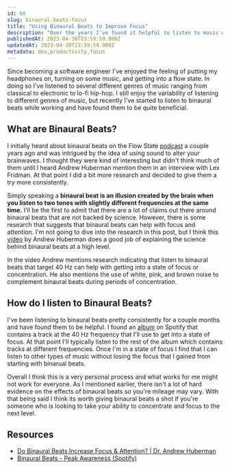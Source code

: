 ```yaml
---
id: 68
slug: binaural-beats-focus
title: "Using Binaural Beats to Improve Focus"
description: "Over the years I've found it helpful to listen to music while doing work that requires some amount of focus or concentration. Recently I've started to listen to binaural beats during these periods of work and have found them to be very helpful. In this post, I'm going to share some of the benefits I've found from listening to binaural beats and also how I listen to them. Let's dive in!"
publishedAt: 2023-04-30T23:59:59.000Z
updatedAt: 2023-04-30T23:59:59.000Z
metadata: dev,productivity,focus
---
```


Since becoming a software engineer I've enjoyed the feeling of putting my headphones on, turning on some music, and getting into a flow state. In doing so I've listened to several different genres of music ranging from classical to electronic to lo-fi hip-hop. I still enjoy the variability of listening to different genres of music, but recently I've started to listen to binaural beats while working and have found them to be quite beneficial.

## What are Binaural Beats?

I initially heard about binaural beats on the Flow State [podcast](https://open.spotify.com/show/4IssY4XjHXdpTNOzpaeyxh?si=4e2165da83b2491c) a couple years ago and was intrigued by the idea of using sound to alter your brainwaves. I thought they were kind of interesting but didn't think much of them until I heard Andrew Huberman mention them in an interview with Lex Fridman. At that point I did a bit more research and decided to give them a try more consistently.

Simply speaking a **binaural beat is an illusion created by the brain when you listen to two tones with slightly different frequencies at the same time.** I'll be the first to admit that there are a lot of claims out there around binaural beats that are not backed by science. However, there is some research that suggests that binaural beats can help with focus and attention. I'm not going to dive into the research in this post, but I think this [video](https://www.youtube.com/watch?v=iboQ7mmGGGU) by Andrew Huberman does a good job of explaining the science behind binaural beats at a high level.

In the video Andrew mentions research indicating that listen to binaural beats that target 40 Hz can help with getting into a state of focus or concentration. He also mentions the use of white, pink, and brown noise to complement binaural beats during periods of concentration.

## How do I listen to Binaural Beats?

I've been listening to binaural beats pretty consistently for a couple months and have found them to be helpful. I found an [album](https://open.spotify.com/album/1QsPrWeubge8WfX20IFDql?si=QhWO4ObMTJ6mN9mpBRJP4g) on Spotify that contains a track at the 40 Hz frequency that I'll use to get into a state of focus. At that point I'll typically listen to the rest of the album which contains tracks at different frequencies. Once I'm in a state of focus I find that I can listen to other types of music without losing the focus that I gained from starting with binarual beats.

Overall I think this is a very personal process and what works for me might not work for everyone. As I mentioned earlier, there isn't a lot of hard evidence on the effects of binaural beats so you're mileage may vary. With that being said I think its worth giving binaural beats a shot if you're someone who is looking to take your ability to concentrate and focus to the next level.

## Resources

- [Do Binaural Beats Increase Focus & Attention? | Dr. Andrew Huberman](https://www.youtube.com/watch?v=iboQ7mmGGGU)
- [Binaural Beats - Peak Awareness (Spotify)](https://open.spotify.com/album/1QsPrWeubge8WfX20IFDql?si=QhWO4ObMTJ6mN9mpBRJP4g)

